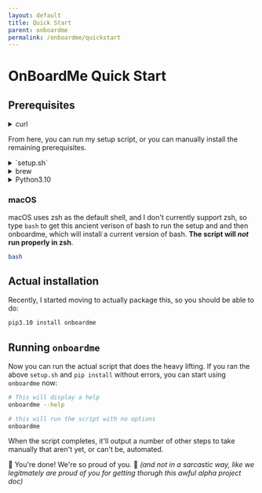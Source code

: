 ```yaml
---
layout: default
title: Quick Start
parent: onboardme
permalink: /onboardme/quickstart
---
```


# OnBoardMe Quick Start

## Prerequisites

<details>
    <summary>curl</summary>
    <pre>

    First, make sure you have curl, but it *should* be there already be on macOS.

    ```bash
    # if this doesn't return anything, you need to install curl
    which curl
    ```

    If it's not there on Linux, you can install it with `apt` or use any default package manager like yum, or whatever people who use gentoo use

    ```bash
      # Debian/Ubuntu
      sudo apt install -y curl
    ```

    </pre>
</details>

From here, you can run my setup script, or you can manually install the
remaining prerequisites.

<details>
  <summary>`setup.sh`</summary>

  Download and run the setup script to install git, brew, python, and python dependencies. The `setup.sh` will ask for your password to install things. Run the following from your home directory:

  ```bash
  # Download the setup.sh; you may have to install curl, see above codeblock
  curl -O https://raw.githubusercontent.com/jessebot/onboardme/main/setup.sh

  # give it execute permissions
  chmod 0500 ./setup.sh
  ```

  ## run the setup.sh script
  This is to install dependencies and clone the onboardme repo.

  ```bash
  # NOTE THE . before the script! *Very* important!
  . ./setup.sh

  # just in case you didn't run the above script with .
  source ~/.bash_profile || source ~/.bashrc
  ```
  
</details>


<details>
  <summary>brew</summary>

  As per the [brew](https://brew.sh) documentation:

  ```bash
  /bin/bash -c "$(curl -fsSL https://raw.githubusercontent.com/Homebrew/install/HEAD/install.sh)"
  ```
  
</details>

<details>
  <summary>Python3.10</summary>

  ```bash
  brew install python@3.10
  ```

</details>

### macOS
macOS uses zsh as the default shell, and I don't currently support zsh, so type
`bash` to get this ancient verison of bash to run the setup and and then
onboardme, which will install a current version of bash. **The script will *not* 
run properly in zsh**.

```bash
bash
```

## Actual installation

Recently, I started moving to actually package this, so you should be able to
do:
```bash
pip3.10 install onboardme
```

## Running `onboardme`
Now you can run the actual script that does the heavy lifting. If you ran the
above `setup.sh` and `pip install` without errors, you can start using
`onboardme` now:

```bash
# This will display a help
onboardme --help

# this will run the script with no options
onboardme
```

When the script completes, it'll output a number of other steps to take manually that aren't yet, or can't be, automated.

🎉 You're done! We're so proud of you. 🥹 _(and not in a sarcastic way, like we legitmately are proud of you for getting thorugh this awful alpha project doc)_
